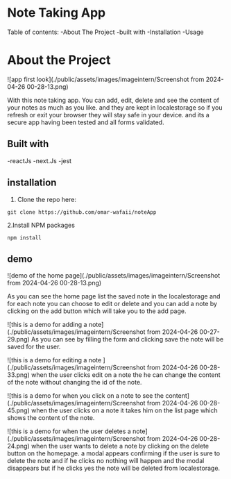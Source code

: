 #                               Note Taking App



Table of contents:
-About The Project
-built with
-Installation
-Usage

# About the Project
![app first look](./public/assets/images/imageintern/Screenshot from 2024-04-26 00-28-13.png)

 With this note taking app. You can add, edit, delete and see the content of your notes as much as you like. and they are kept in localestorage so if you refresh or exit your browser they will stay safe in your device. and its a secure app having been tested and all forms validated.

 ## Built with
 -reactJs
 -next.Js
 -jest
 
 ## installation
 1. Clone the repo here:
 ```
 git clone https://github.com/omar-wafaii/noteApp
 ```
 2.Install NPM packages
 ```
 npm install
 ```

 ## demo
 ![demo of the home page](./public/assets/images/imageintern/Screenshot from 2024-04-26 00-28-13.png)

 As you can see the home page list the saved note in the localestorage and for each note you can choose to edit or delete and you can add a note by clicking on the add button which will take you to the add page.

 ![this is a demo for adding a note](./public/assets/images/imageintern/Screenshot from 2024-04-26 00-27-29.png) 
  As you can see by filling the form and clicking save the note will be saved for the user.

  ![this is a demo for editing a note ](./public/assets/images/imageintern/Screenshot from 2024-04-26 00-28-33.png) 
  when the user clicks edit on a note the he can change the content of the note without changing the id of the note.

  ![this is a demo for when you click on a note to see the content](./public/assets/images/imageintern/Screenshot from 2024-04-26 00-28-45.png)
  when the user clicks on a note it takes him on the list page which shows the content of the note.

  ![this is a demo for when the user deletes a note](./public/assets/images/imageintern/Screenshot from 2024-04-26 00-28-24.png) 
  when the user wants to delete a note by clicking on the delete button on the homepage. a modal appears confirming if the user is sure to delete the note and if he clicks no nothing will happen and the modal disappears but if he clicks yes the note will be deleted from localestorage.
